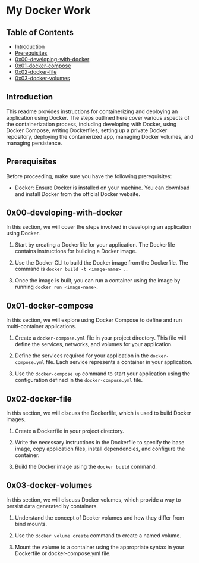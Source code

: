 # My Docker Work

## Table of Contents

- [Introduction](#introduction)
- [Prerequisites](#prerequisites)
- [0x00-developing-with-docker](#0x00-developing-with-docker)
- [0x01-docker-compose](#0x01-docker-compose)
- [0x02-docker-file](#0x02-docker-file)
- [0x03-docker-volumes](#0x03-docker-volumes)


## Introduction

This readme provides instructions for containerizing and deploying an application using Docker. The steps outlined here cover various aspects of the containerization process, including developing with Docker, using Docker Compose, writing Dockerfiles, setting up a private Docker repository, deploying the containerized app, managing Docker volumes, and managing persistence.

## Prerequisites

Before proceeding, make sure you have the following prerequisites:

- Docker: Ensure Docker is installed on your machine. You can download and install Docker from the official Docker website.

## 0x00-developing-with-docker

In this section, we will cover the steps involved in developing an application using Docker.

1. Start by creating a Dockerfile for your application. The Dockerfile contains instructions for building a Docker image.

2. Use the Docker CLI to build the Docker image from the Dockerfile. The command is `docker build -t <image-name> .`.

3. Once the image is built, you can run a container using the image by running `docker run <image-name>`.

## 0x01-docker-compose

In this section, we will explore using Docker Compose to define and run multi-container applications.

1. Create a `docker-compose.yml` file in your project directory. This file will define the services, networks, and volumes for your application.

2. Define the services required for your application in the `docker-compose.yml` file. Each service represents a container in your application.

3. Use the `docker-compose up` command to start your application using the configuration defined in the `docker-compose.yml` file.

## 0x02-docker-file

In this section, we will discuss the Dockerfile, which is used to build Docker images.

1. Create a Dockerfile in your project directory.

2. Write the necessary instructions in the Dockerfile to specify the base image, copy application files, install dependencies, and configure the container.

3. Build the Docker image using the `docker build` command.


## 0x03-docker-volumes

In this section, we will discuss Docker volumes, which provide a way to persist data generated by containers.

1. Understand the concept of Docker volumes and how they differ from bind mounts.

2. Use the `docker volume create` command to create a named volume.

3. Mount the volume to a container using the appropriate syntax in your Dockerfile or docker-compose.yml file.


